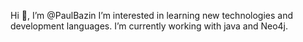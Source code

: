 Hi 👋, I’m @PaulBazin
I’m interested in learning new technologies and development languages.
I’m currently working with java and Neo4j.
